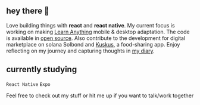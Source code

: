 ## hey there 🪷
Love building things with **react** and **react native**. My current focus is working on making [Learn Anything](https://github.com/learn-anything) mobile & desktop adaptation.
The code is available in [open source](https://github.com/learn-anything/learn-anything.xyz).
Also contribute to the development for digital marketplace on solana Solbond and [Kuskus](https://github.com/kuskusapp/kuskus), a food-sharing app.
Enjoy reflecting on my journey and capturing thoughts in [my diary](https://github.com/marshennikovaolga/dear-diary).
 
## currently studying
`React Native`
`Expo`

Feel free to check out my stuff or hit me up if you want to talk/work together
